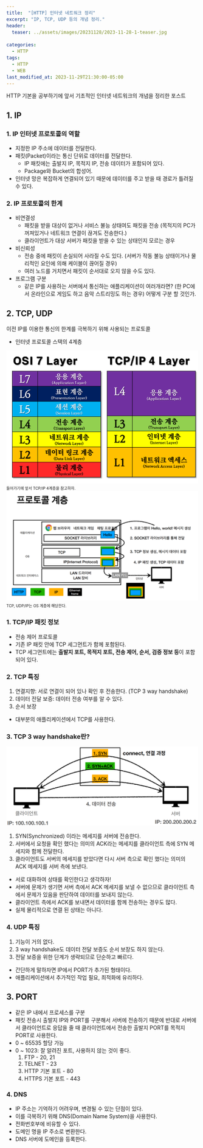 ```yaml
---
title:  "[HTTP] 인터넷 네트워크 정리"
excerpt: "IP, TCP, UDP 등의 개념 정리."
header:
  teaser: ../assets/images/20231128/2023-11-28-1-teaser.jpg

categories:
  - HTTP
tags:
  - HTTP
  - WEB
last_modified_at: 2023-11-29T21:30:00-05:00
---
```

HTTP 기본을 공부하기에 앞서 기초적인 인터넷 네트워크의 개념을 정리한 포스트
  
## 1. IP
### 1. IP 인터넷 프로토콜의 역할
+ 지정한 IP 주소에 데이터를 전달한다.
+ 패킷(Packet)이라는 통신 단위로 데이터를 전달한다.
  + IP 패킷에는 출발지 IP, 목적지 IP, 전송 데이터가 포함되어 있다.
  + Package와 Bucket의 합성어.
+ 인터넷 망은 복잡하게 연결되어 있기 때문에 데이터를 주고 받을 때 경로가 틀려질 수 있다.

### 2. IP 프로토콜의 한계
+ 비연결성
  + 패킷을 받을 대상이 없거나 서비스 불능 상태여도 패킷을 전송 (목적지의 PC가 꺼져있거나 네트워크 연결이 끊겨도 전송한다.)
  + 클라이언트가 대상 서버가 패킷을 받을 수 있는 상태인지 모르는 경우
+ 비신뢰성
  + 전송 중에 패킷이 손실되어 사라질 수도 있다. (서버가 작동 불능 상태이거나 물리적인 요인에 의해 케이블이 끊어질 경우)
  + 여러 노드를 거치면서 패킷이 순서대로 오지 않을 수도 있다.
+ 프로그램 구분
  + 같은 IP를 사용하는 서버에서 통신하는 애플리케이션이 여러개라면? (한 PC에서 온라인으로 게임도 하고 음악 스트리밍도 하는 경우) 어떻게 구분 할 것인가.
  
## 2. TCP, UDP
이전 IP를 이용한 통신의 한계를 극복하기 위해 사용되는 프로토콜
+ 인터넷 프로토콜 스택의 4계층  
<img src = "../assets/images/20231129/2023-11-29-HTTP1.png" />   
<span style="font-size: 10px; text-align: center;">들어가기에 앞서 TCP/IP 4계층을 참고하자.</span>  
<img src = "../assets/images/20231129/2023-11-29-HTTP2.png" />  
<span style="font-size: 10px; text-align: center;">TCP, UDP/IP는 OS 계층에 해당한다.</span>  

### 1. TCP/IP 패킷 정보
+ 전송 제어 프로토콜
+ 기존 IP 패킷 안에 TCP 세그먼트가 함께 포함된다.
+ TCP 세그먼트에는 **출발지 포트, 목적지 포트, 전송 제어, 순서, 검증 정보 등**이 포함되어 있다.

### 2. TCP 특징
1. 연결지향: 서로 연결이 되어 있나 확인 후 전송한다. (TCP 3 way handshake)
2. 데이터 전달 보증: 데이터 전송 여부를 알 수 있다.
3. 순서 보장
+ 대부분의 애플리케이션에서 TCP를 사용한다.

### 3. TCP 3 way handshake란?
<img src = "../assets/images/20231129/2023-11-29-HTTP3.png" />  

1. SYN(Synchronized) 이라는 메세지를 서버에 전송한다.
2. 서버에서 요청을 확인 했다는 의미의 ACK라는 메세지를 클라이언트 측에 SYN 메세지와 함께 전달한다.
3. 클라이언트도 서버의 메세지를 받았다면 다시 서버 측으로 확인 했다는 의미의 ACK 메세지를 서버 측에 보낸다.
+ 서로 대화하여 상태를 확인한다고 생각하자!
+ 서버에 문제가 생기면 서버 측에서 ACK 메세지를 보낼 수 없으므로 클라이언트 측에서 문제가 있음을 판단하여 데이터를 보내지 않는다.
+ 클라이언트 측에서 ACK를 보내면서 데이터를 함께 전송하는 경우도 많다.
+ 실제 물리적으로 연결 된 상태는 아니다.

### 4. UDP 특징
1. 기능이 거의 없다.
2. 3 way handshake도 데이터 전달 보증도 순서 보장도 하지 않는다.
3. 전달 보증을 위한 단계가 생략되므로 단순하고 빠르다.
+ 간단하게 말하자면 IP에서 PORT가 추가된 형태이다.
+ 애플리케이션에서 추가적인 작업 필요, 최적화에 유리하다.

## 3. PORT
+ 같은 IP 내에서 프로세스를 구분
+ 패킷 전송시 출발지 IP와 PORT를 구분해서 서버에 전송하기 때문에 반대로 서버에서 클라이언트로 응답을 줄 때 클라이언트에서 전송한 출발지 PORT를 목적지 PORT로 사용한다.
+ 0 ~ 65535 할당 가능
+ 0 ~ 1023: 잘 알려진 포트, 사용하지 않는 것이 좋다.  
   1. FTP - 20, 21
   2. TELNET - 23
   3. HTTP 기본 포트 - 80
   4. HTTPS 기본 포트 - 443

### 4. DNS
+ IP 주소는 기억하기 어려우며, 변경될 수 있는 단점이 있다.
+ 이를 극복하기 위해 DNS(Domain Name System)을 사용한다.
+ 전화번호부에 비유할 수 있다.
+ 도메인 명을 IP 주소로 변환한다.
+ DNS 서버에 도메인을 등록한다.